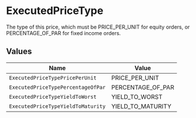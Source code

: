 # ExecutedPriceType

The type of this price, which must be PRICE_PER_UNIT for equity orders, or PERCENTAGE_OF_PAR for fixed income orders.


## Values

| Name                               | Value                              |
| ---------------------------------- | ---------------------------------- |
| `ExecutedPriceTypePricePerUnit`    | PRICE_PER_UNIT                     |
| `ExecutedPriceTypePercentageOfPar` | PERCENTAGE_OF_PAR                  |
| `ExecutedPriceTypeYieldToWorst`    | YIELD_TO_WORST                     |
| `ExecutedPriceTypeYieldToMaturity` | YIELD_TO_MATURITY                  |